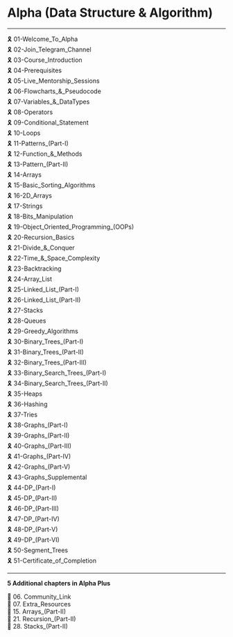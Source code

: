 # Alpha (Data Structure & Algorithm)

---

🎗️ 01-Welcome_To_Alpha \
🎗️ 02-Join_Telegram_Channel \
🎗️ 03-Course_Introduction \
🎗️ 04-Prerequisites \
🎗️ 05-Live_Mentorship_Sessions \
🎗️ 06-Flowcharts\_&_Pseudocode \
🎗️ 07-Variables\_&_DataTypes \
🎗️ 08-Operators \
🎗️ 09-Conditional_Statement \
🎗️ 10-Loops \
🎗️ 11-Patterns\_(Part-I) \
🎗️ 12-Function\_&_Methods \
🎗️ 13-Pattern\_(Part-II) \
🎗️ 14-Arrays \
🎗️ 15-Basic_Sorting_Algorithms \
🎗️ 16-2D_Arrays \
🎗️ 17-Strings \
🎗️ 18-Bits_Manipulation \
🎗️ 19-Object_Oriented_Programming\_(OOPs) \
🎗️ 20-Recursion_Basics \
🎗️ 21-Divide\_&_Conquer \
🎗️ 22-Time\_&_Space_Complexity \
🎗️ 23-Backtracking \
🎗️ 24-Array_List \
🎗️ 25-Linked_List\_(Part-I) \
🎗️ 26-Linked_List\_(Part-II) \
🎗️ 27-Stacks \
🎗️ 28-Queues \
🎗️ 29-Greedy_Algorithms \
🎗️ 30-Binary_Trees\_(Part-I) \
🎗️ 31-Binary_Trees\_(Part-II) \
🎗️ 32-Binary_Trees\_(Part-III) \
🎗️ 33-Binary_Search_Trees\_(Part-I) \
🎗️ 34-Binary_Search_Trees\_(Part-II) \
🎗️ 35-Heaps \
🎗️ 36-Hashing \
🎗️ 37-Tries \
🎗️ 38-Graphs\_(Part-I) \
🎗️ 39-Graphs\_(Part-II) \
🎗️ 40-Graphs\_(Part-III) \
🎗️ 41-Graphs\_(Part-IV) \
🎗️ 42-Graphs\_(Part-V) \
🎗️ 43-Graphs_Supplemental \
🎗️ 44-DP\_(Part-I) \
🎗️ 45-DP\_(Part-II) \
🎗️ 46-DP\_(Part-III) \
🎗️ 47-DP\_(Part-IV) \
🎗️ 48-DP\_(Part-V) \
🎗️ 49-DP\_(Part-VI) \
🎗️ 50-Segment_Trees \
🎗️ 51-Certificate_of_Completion

---

**5 Additional chapters in Alpha Plus**

💫 06. Community_Link \
💫 07. Extra_Resources \
💫 15. Arrays\_(Part-II) \
💫 21. Recursion\_(Part-II) \
💫 28. Stacks\_(Part-II)
